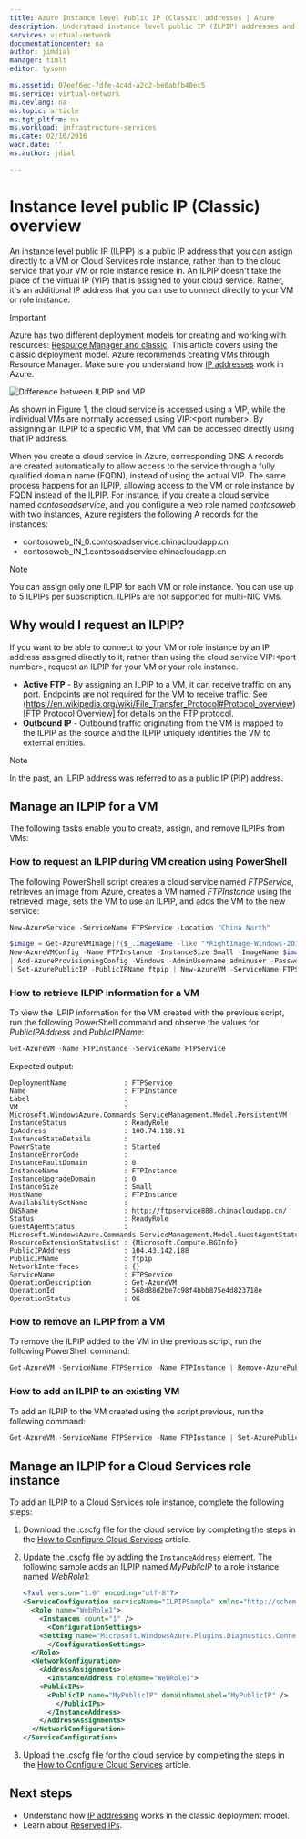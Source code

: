 ```yaml
---
title: Azure Instance level Public IP (Classic) addresses | Azure
description: Understand instance level public IP (ILPIP) addresses and how to manage them using PowerShell.
services: virtual-network
documentationcenter: na
author: jimdial
manager: timlt
editor: tysonn

ms.assetid: 07eef6ec-7dfe-4c4d-a2c2-be0abfb48ec5
ms.service: virtual-network
ms.devlang: na
ms.topic: article
ms.tgt_pltfrm: na
ms.workload: infrastructure-services
ms.date: 02/10/2016
wacn.date: ''
ms.author: jdial

---
```

# Instance level public IP (Classic) overview
An instance level public IP (ILPIP) is a public IP address that you can assign directly to a VM or Cloud Services role instance, rather than to the cloud service that your VM or role instance reside in. An ILPIP doesn't take the place of the virtual IP (VIP) that is assigned to your cloud service. Rather, it's an additional IP address that you can use to connect directly to your VM or role instance.

> [!IMPORTANT]
> Azure has two different deployment models for creating and working with resources:  [Resource Manager and classic](../azure-resource-manager/resource-manager-deployment-model.md?toc=%2fazure%2fvirtual-network%2ftoc.json). This article covers using the classic deployment model. Azure recommends creating VMs through Resource Manager. Make sure you understand how [IP addresses](virtual-network-ip-addresses-overview-classic.md) work in Azure.

![Difference between ILPIP and VIP](./media/virtual-networks-instance-level-public-ip/Figure1.png)

As shown in Figure 1, the cloud service is accessed using a VIP, while the individual VMs are normally accessed using VIP:&lt;port number&gt;. By assigning an ILPIP to a specific VM, that VM can be accessed directly using that IP address.

When you create a cloud service in Azure, corresponding DNS A records are created automatically to allow access to the service through a fully qualified domain name (FQDN), instead of using the actual VIP. The same process happens for an ILPIP, allowing access to the VM or role instance by FQDN instead of the ILPIP. For instance, if you create a cloud service named *contosoadservice*, and you configure a web role named *contosoweb* with two instances, Azure registers the following A records for the instances:

* contosoweb\_IN_0.contosoadservice.chinacloudapp.cn
* contosoweb\_IN_1.contosoadservice.chinacloudapp.cn 

> [!NOTE]
> You can assign only one ILPIP for each VM or role instance. You can use up to 5 ILPIPs per subscription. ILPIPs are not supported for multi-NIC VMs.
> 
> 

## Why would I request an ILPIP?
If you want to be able to connect to your VM or role instance by an IP address assigned directly to it, rather than using the cloud service VIP:&lt;port number&gt;, request an ILPIP for your VM or your role instance.

* **Active FTP** - By assigning an ILPIP to a VM, it can receive traffic on any port. Endpoints are not required for the VM to receive traffic.  See (https://en.wikipedia.org/wiki/File_Transfer_Protocol#Protocol_overview)[FTP Protocol Overview] for details on the FTP protocol.
* **Outbound IP** - Outbound traffic originating from the VM is mapped to the ILPIP as the source and the ILPIP uniquely identifies the VM to external entities.

> [!NOTE]
> In the past, an ILPIP address was referred to as a public IP (PIP) address.
> 

## Manage an ILPIP for a VM
The following tasks enable you to create, assign, and remove ILPIPs from VMs:

### How to request an ILPIP during VM creation using PowerShell
The following PowerShell script creates a cloud service named *FTPService*, retrieves an image from Azure, creates a VM named *FTPInstance* using the retrieved image, sets the VM to use an ILPIP, and adds the VM to the new service:

```powershell
New-AzureService -ServiceName FTPService -Location "China North"

$image = Get-AzureVMImage|?{$_.ImageName -like "*RightImage-Windows-2012R2-x64*"} `
New-AzureVMConfig -Name FTPInstance -InstanceSize Small -ImageName $image.ImageName `
| Add-AzureProvisioningConfig -Windows -AdminUsername adminuser -Password MyP@ssw0rd!! `
| Set-AzurePublicIP -PublicIPName ftpip | New-AzureVM -ServiceName FTPService -Location "China North"
```

### How to retrieve ILPIP information for a VM
To view the ILPIP information for the VM created with the previous script, run the following PowerShell command and observe the values for *PublicIPAddress* and *PublicIPName*:

```powershell
Get-AzureVM -Name FTPInstance -ServiceName FTPService
```

Expected output:

	DeploymentName              : FTPService
	Name                        : FTPInstance
	Label                       : 
	VM                          : Microsoft.WindowsAzure.Commands.ServiceManagement.Model.PersistentVM
	InstanceStatus              : ReadyRole
	IpAddress                   : 100.74.118.91
	InstanceStateDetails        : 
	PowerState                  : Started
	InstanceErrorCode           : 
	InstanceFaultDomain         : 0
	InstanceName                : FTPInstance
	InstanceUpgradeDomain       : 0
	InstanceSize                : Small
	HostName                    : FTPInstance
	AvailabilitySetName         : 
	DNSName                     : http://ftpservice888.chinacloudapp.cn/
	Status                      : ReadyRole
	GuestAgentStatus            : 	Microsoft.WindowsAzure.Commands.ServiceManagement.Model.GuestAgentStatus
	ResourceExtensionStatusList : {Microsoft.Compute.BGInfo}
	PublicIPAddress             : 104.43.142.188
	PublicIPName                : ftpip
	NetworkInterfaces           : {}
	ServiceName                 : FTPService
	OperationDescription        : Get-AzureVM
	OperationId                 : 568d88d2be7c98f4bbb875e4d823718e
	OperationStatus             : OK

### How to remove an ILPIP from a VM
To remove the ILPIP added to the VM in the previous script, run the following PowerShell command:

```powershell
Get-AzureVM -ServiceName FTPService -Name FTPInstance | Remove-AzurePublicIP | Update-AzureVM
```

### How to add an ILPIP to an existing VM
To add an ILPIP to the VM created using the script previous, run the following command:

```powershell
Get-AzureVM -ServiceName FTPService -Name FTPInstance | Set-AzurePublicIP -PublicIPName ftpip2 | Update-AzureVM
```

## Manage an ILPIP for a Cloud Services role instance

To add an ILPIP to a Cloud Services role instance, complete the following steps:

1. Download the .cscfg file for the cloud service by completing the steps in the [How to Configure Cloud Services](../cloud-services/cloud-services-how-to-configure-portal.md?toc=%2fazure%2fvirtual-network%2ftoc.json#reconfigure-your-cscfg) article.
2. Update the .cscfg file by adding the `InstanceAddress` element. The following sample adds an ILPIP named *MyPublicIP* to a role instance named *WebRole1*: 

    ```xml
    <?xml version="1.0" encoding="utf-8"?>
    <ServiceConfiguration serviceName="ILPIPSample" xmlns="http://schemas.microsoft.com/ServiceHosting/2008/10/ServiceConfiguration" osFamily="4" osVersion="*" schemaVersion="2014-01.2.3">
      <Role name="WebRole1">
        <Instances count="1" />
          <ConfigurationSettings>
        <Setting name="Microsoft.WindowsAzure.Plugins.Diagnostics.ConnectionString" value="UseDevelopmentStorage=true" />
          </ConfigurationSettings>
      </Role>
      <NetworkConfiguration>
        <AddressAssignments>
          <InstanceAddress roleName="WebRole1">
        <PublicIPs>
          <PublicIP name="MyPublicIP" domainNameLabel="MyPublicIP" />
            </PublicIPs>
          </InstanceAddress>
        </AddressAssignments>
      </NetworkConfiguration>
    </ServiceConfiguration>
    ```
3. Upload the .cscfg file for the cloud service by completing the steps in the [How to Configure Cloud Services](../cloud-services/cloud-services-how-to-configure-portal.md?toc=%2fazure%2fvirtual-network%2ftoc.json#reconfigure-your-cscfg) article.

## Next steps
* Understand how [IP addressing](virtual-network-ip-addresses-overview-classic.md) works in the classic deployment model.
* Learn about [Reserved IPs](virtual-networks-reserved-public-ip.md).
